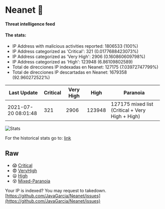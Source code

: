 # Neanet :hocho:
#### Threat intelligence feed
#### The stats:

- IP Address with malicious activities reported: 1806533 (100%)
- IP Address categorized as 'Critical':  321 (0.0177688423073%)
- IP Address categorized as 'Very High':  2906 (0.160860609798%)
- IP Address categorized as 'High':  123948 (6.86109802589)
- Total de direcciones IP indexadas en Neanet:  127175 (7.03972747799%)
- Total de direcciones IP descartadas en Neanet:  1679358 (92.960272522%)

| Last Update | Critical | Very High | High | Paranoia |
| --- | --- | --- | --- | --- |
| 2021-07-20 08:01:48 | 321 | 2906 | 123948 | 127175 mixed list (Critical + Very High + High)|

![Stats](https://docs.google.com/spreadsheets/d/e/2PACX-1vSnaNMIXVabIpDJjufMlzH7poXnshF3mgd8Is1g9ytUEzVsP5my4Trn8f-xkoLLQ38xpL3HtmUexLo6/pubchart?oid=501124687&format=image)

For the historical stats go to: [link](/stats.csv)
## Raw
- :scream: [Critical](https://raw.githubusercontent.com/JavaGarcia/Neanet/master/blacklists/neanet_critical.txt)
- :fearful: [VeryHigh](https://raw.githubusercontent.com/JavaGarcia/Neanet/master/blacklists/neanet_veryHigh.txtt)
- :frowning: [High](https://raw.githubusercontent.com/JavaGarcia/Neanet/master/blacklists/neanet_high.txt)
- :dizzy_face: [Mixed-Paranoia](https://raw.githubusercontent.com/JavaGarcia/Neanet/master/blacklists/neanet_all.txt)


Your IP is indexed? You may request to takedown. [https://github.com/JavaGarcia/Neanet/issues](https://github.com/JavaGarcia/Neanet/issues)
































































































































































































































































































































































































































































































































































































































































































































































































































































































































































































































































































































































































































































































































































































































































































































































































































































































































































































































































































































































































































































































































































































































































































































































































































































































































































































































































































































































































































































































































































































































































































































































































































































































































































































































































































































































































































































































































































































































































































































































































































































































































































































































































































































































































































































































































































































































































































































































































































































































































































































































































































































































































































































































































































































































































































































































































































































































































































































































































































































































































































































































































































































































































































































































































































































































































































































































































































































































































































































































































































































































































































































































































































































































































































































































































































































































































































































































































































































































































































